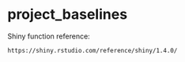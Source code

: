 # project_baselines


Shiny function reference:

    https://shiny.rstudio.com/reference/shiny/1.4.0/
    
